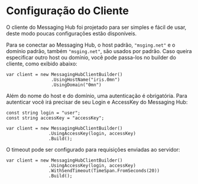 # Configuração do Cliente

O cliente do Messaging Hub foi projetado para ser simples e fácil de usar, deste modo poucas configurações estão disponíveis.

Para se conectar ao Messaging Hub, o host padrão, `"msging.net"` e o domínio padrão, também `"msging.net"`, são usados por padrão. Caso queira especificar outro host ou domínio, você pode passa-los no builder do cliente, como exibido abaixo:  

```
var client = new MessagingHubClientBuilder()
                 .UsingHostName("iris.0mn")
                 .UsingDomain("0mn")
```

Além do nome do host e do domínio, uma autenticação é obrigatória.
Para autenticar você irá precisar de seu Login e AccessKey do Messaging Hub:

```
const string login = "user";
const string accessKey = "accessKey";

var client = new MessagingHubClientBuilder()
                .UsingAccessKey(login, accessKey)
                .Build();
```
O timeout pode ser configurado para requisições enviadas ao servidor:

```
var client = new MessagingHubClientBuilder()
                .UsingAccessKey(login, accessKey)
                .WithSendTimeout(TimeSpan.FromSeconds(20))
                .Build();
```